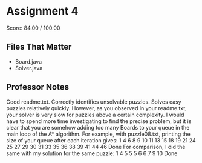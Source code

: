 # Assignment 4

Score: 84.00 / 100.00

## Files That Matter
- Board.java
- Solver.java

## Professor Notes

Good readme.txt. Correctly identifies unsolvable puzzles. Solves easy puzzles relatively quickly. However, as you observed in your readme.txt, your solver is very slow for puzzles above a certain complexity. I would have to spend more time investigating to find the precise problem, but it is clear that you are somehow adding too many Boards to your queue in the main loop of the A* algorithm. For example, with puzzle08.txt, printing the size of your queue after each iteration gives:
1
4
6
8
9
10
11
13
15
18
19
21
24
25
27
29
30
31
33
35
36
38
39
41
44
46
Done
For comparison, I did the same with my solution for the same puzzle:
1
4
5
5
5
6
6
7
9
10
Done